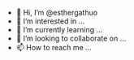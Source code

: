 - 👋 Hi, I’m @esthergathuo
- 👀 I’m interested in ...
- 🌱 I’m currently learning ...
- 💞️ I’m looking to collaborate on ...
- 📫 How to reach me ...

<!---
esthergathuo/esthergathuo is a ✨ special ✨ repository because its `README.md` (this file) appears on your GitHub profile.
You can click the Preview link to take a look at your changes.
--->
